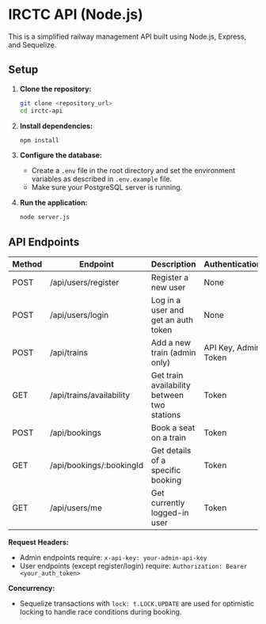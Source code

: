 # IRCTC API (Node.js)

This is a simplified railway management API built using Node.js, Express, and Sequelize.

## Setup

1.  **Clone the repository:**
    ```bash
    git clone <repository_url>
    cd irctc-api
    ```

2.  **Install dependencies:**
    ```bash
    npm install
    ```

3.  **Configure the database:**
    *   Create a `.env` file in the root directory and set the environment variables as described in `.env.example` file.
    *   Make sure your PostgreSQL server is running.

4.  **Run the application:**
    ```bash
    node server.js
    ```

## API Endpoints

| Method | Endpoint                          | Description                                            | Authentication        |
| ------ | --------------------------------- | ------------------------------------------------------ | --------------------- |
| POST   | /api/users/register                 | Register a new user                                   | None                  |
| POST   | /api/users/login                    | Log in a user and get an auth token                   | None                  |
| POST   | /api/trains                       | Add a new train (admin only)                           | API Key, Admin Token  |
| GET    | /api/trains/availability          | Get train availability between two stations             | Token                 |
| POST   | /api/bookings                      | Book a seat on a train                                  | Token                 |
| GET    | /api/bookings/:bookingId          | Get details of a specific booking                     | Token                 |
| GET    | /api/users/me  | Get currently logged-in user | Token

**Request Headers:**

*   Admin endpoints require: `x-api-key: your-admin-api-key`
*   User endpoints (except register/login) require: `Authorization: Bearer <your_auth_token>`


**Concurrency:**

*   Sequelize transactions with `lock: t.LOCK.UPDATE` are used for optimistic locking to handle race conditions during booking.